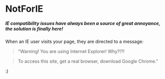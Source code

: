 NotForIE
========

##### IE compatibility issues have always been a source of great annoyance, the solution is finally here! #####

When an IE user visits your page, they are directed to a message:

>"Warning! You are using Internet Explorer! Why?!?!

>To access this site, get a real browser, download Google Chrome."

:)
